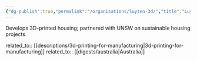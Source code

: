 ```yaml
---
{"dg-publish":true,"permalink":"/organisations/luyten-3d/","title":"Luyten 3D"}
---
```



Develops 3D-printed housing; partnered with UNSW on sustainable housing projects.

related_to:: [[descriptions/3d-printing-for-manufacturing\|3d-printing-for-manufacturing]]
related_to:: [[digests/australia\|Australia]]
